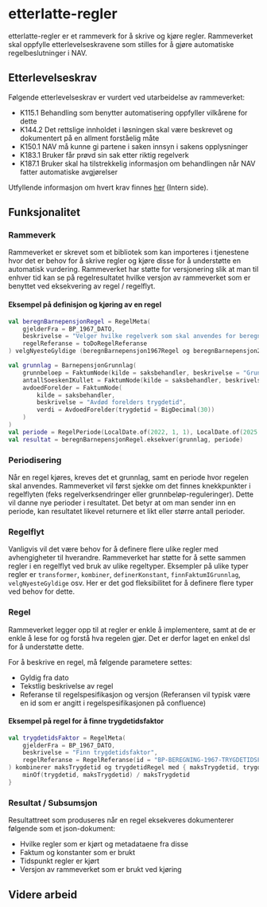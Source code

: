 # etterlatte-regler

etterlatte-regler er et rammeverk for å skrive og kjøre regler. Rammeverket skal oppfylle etterlevelseskravene som 
stilles for å gjøre automatiske regelbeslutninger i NAV. 

## Etterlevelseskrav
Følgende etterlevelseskrav er vurdert ved utarbeidelse av rammeverket:
- K115.1 Behandling som benytter automatisering oppfyller vilkårene for dette
- K144.2 Det rettslige innholdet i løsningen skal være beskrevet og dokumentert på en allment forståelig måte
- K150.1 NAV må kunne gi partene i saken innsyn i sakens opplysninger
- K183.1 Bruker får prøvd sin sak etter riktig regelverk
- K187.1 Bruker skal ha tilstrekkelig informasjon om behandlingen når NAV fatter automatiske avgjørelser

Utfyllende informasjon om hvert krav finnes [her](https://etterlevelse.intern.nav.no/) (Intern side).

## Funksjonalitet

### Rammeverk
Rammeverket er skrevet som et bibliotek som kan importeres i tjenestene hvor det er behov for å skrive regler og kjøre
disse for å understøtte en automatisk vurdering. Rammeverket har støtte for versjonering slik at man til enhver tid 
kan se på regelresultatet hvilke versjon av rammeverket som er benyttet ved eksekvering av regel / regelflyt.

#### Eksempel på definisjon og kjøring av en regel
```kotlin
val beregnBarnepensjonRegel = RegelMeta(
    gjelderFra = BP_1967_DATO,
    beskrivelse = "Velger hvilke regelverk som skal anvendes for beregning av barnepensjon",
    regelReferanse = toDoRegelReferanse
) velgNyesteGyldige (beregnBarnepensjon1967Regel og beregnBarnepensjon2024Regel)

val grunnlag = BarnepensjonGrunnlag(
    grunnbeloep = FaktumNode(kilde = saksbehandler, beskrivelse = "Grunnbeløp", verdi = BigDecimal(100_550)),
    antallSoeskenIKullet = FaktumNode(kilde = saksbehandler, beskrivelse = "Antall søsken i kullet", verdi = 2),
    avdoedForelder = FaktumNode(
        kilde = saksbehandler, 
        beskrivelse = "Avdød forelders trygdetid", 
        verdi = AvdoedForelder(trygdetid = BigDecimal(30))
    )
)
val periode = RegelPeriode(LocalDate.of(2022, 1, 1), LocalDate.of(2025, 1, 1))
val resultat = beregnBarnepensjonRegel.eksekver(grunnlag, periode)
```

### Periodisering
Når en regel kjøres, kreves det et grunnlag, samt en periode hvor regelen skal anvendes. Rammeverket vil først sjekke om
det finnes knekkpunkter i regelflyten (feks regelverksendringer eller grunnbeløp-reguleringer). Dette vil danne nye 
perioder i resultatet. Det betyr at om man sender inn en periode, kan resultatet likevel returnere et likt eller større
antall perioder.

### Regelflyt
Vanligvis vil det være behov for å definere flere ulike regler med avhengigheter til hverandre. Rammeverket
har støtte for å sette sammen regler i en regelflyt ved bruk av ulike regeltyper. Eksempler på ulike typer
regler er `transformer`, `kombiner`, `definerKonstant`, `finnFaktumIGrunnlag`, `velgNyesteGyldige` osv. Her er det god
fleksibilitet for å definere flere typer ved behov for dette. 

### Regel
Rammeverket legger opp til at regler er enkle å implementere, samt at de er enkle å lese for og forstå hva regelen gjør.
Det er derfor laget en enkel dsl for å understøtte dette.

For å beskrive en regel, må følgende parametere settes:
- Gyldig fra dato
- Tekstlig beskrivelse av regel
- Referanse til regelspesifikasjon og versjon (Referansen vil typisk være en id som er angitt i regelspesifikasjonen på confluence)

#### Eksempel på regel for å finne trygdetidsfaktor
```kotlin
val trygdetidsFaktor = RegelMeta(
    gjelderFra = BP_1967_DATO,
    beskrivelse = "Finn trygdetidsfaktor",
    regelReferanse = RegelReferanse(id = "BP-BEREGNING-1967-TRYGDETIDSFAKTOR")
) kombinerer maksTrygdetid og trygdetidRegel med { maksTrygdetid, trygdetid ->
    minOf(trygdetid, maksTrygdetid) / maksTrygdetid
}
```


### Resultat / Subsumsjon
Resultattreet som produseres når en regel eksekveres dokumenterer følgende som et json-dokument:
- Hvilke regler som er kjørt og metadataene fra disse
- Faktum og konstanter som er brukt
- Tidspunkt regler er kjørt
- Versjon av rammeverket som er brukt ved kjøring


## Videre arbeid
